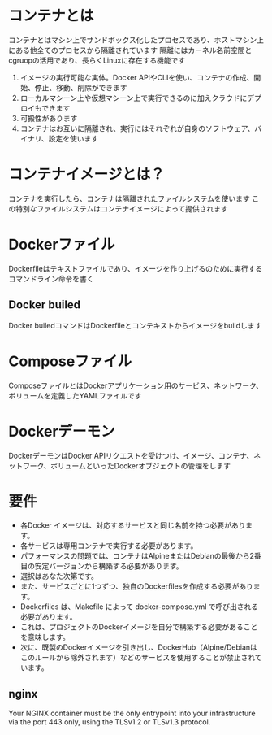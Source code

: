# コンテナとは
コンテナとはマシン上でサンドボックス化したプロセスであり、ホストマシン上にある他全てのプロセスから隔離されています
隔離にはカーネル名前空間とcgruopの活用であり、長らくLinuxに存在する機能です

1. イメージの実行可能な実体。Docker APIやCLIを使い、コンテナの作成、開始、停止、移動、削除ができます
2. ローカルマシーン上や仮想マシーン上で実行できるのに加えクラウドにデプロイもできます
3. 可搬性があります
4. コンテナはお互いに隔離され、実行にはそれぞれが自身のソフトウェア、バイナリ、設定を使います

# コンテナイメージとは？
コンテナを実行したら、コンテナは隔離されたファイルシステムを使います
この特別なファイルシステムはコンテナイメージによって提供されます

# Dockerファイル
Dockerfileはテキストファイルであり、イメージを作り上げるのために実行するコマンドライン命令を書く
## Docker builed
Docker builedコマンドはDockerfileとコンテキストからイメージをbuildします

# Composeファイル
ComposeファイルとはDockerアプリケーション用のサービス、ネットワーク、ボリュームを定義したYAMLファイルです

# Dockerデーモン
DockerデーモンはDocker APIリクエストを受けつけ、イメージ、コンテナ、ネットワーク、ボリュームといったDockerオブジェクトの管理をします


# 要件
* 各Docker イメージは、対応するサービスと同じ名前を持つ必要があります。
* 各サービスは専用コンテナで実行する必要があります。
* パフォーマンスの問題では、コンテナはAlpineまたはDebianの最後から2番目の安定バージョンから構築する必要があります。
* 選択はあなた次第です。
* また、サービスごとに1つずつ、独自のDockerfilesを作成する必要があります。
* Dockerfiles は、Makefile によって docker-compose.yml で呼び出される必要があります。
* これは、プロジェクトのDockerイメージを自分で構築する必要があることを意味します。
* 次に、既製のDockerイメージを引き出し、DockerHub（Alpine/Debianはこのルールから除外されます）などのサービスを使用することが禁止されています。

## nginx
Your NGINX container must be the only entrypoint into your
infrastructure via the port 443 only, using the TLSv1.2 or TLSv1.3
protocol.
